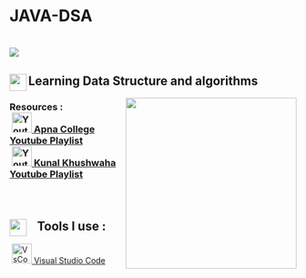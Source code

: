 # JAVA-DSA


<h1><img src = "https://github.com/driptanil/DSA-Data-Structures-Algorithms/raw/main/readme/back.png"></h1>

<h2><img src="https://media.giphy.com/media/iY8CRBdQXODJSCERIr/giphy.gif" width="30px" align="left"><font >Learning Data Structure and algorithms</font></h2>



<img align="right" src = "https://media1.giphy.com/media/bJ4TVNYNUympPgcpem/200w.webp?cid=ecf05e47ft5s13gl1gdj7k79kv1i017whtnjzxmtnngbhlnn&rid=200w.webp&ct=g" width =300px >



<p ><h3>Resources : </font>
<br>
<img>
				<a href="https://youtube.com/playlist?list=PLfqMhTWNBTe3LtFWcvwpqTkUSlB32kJop"><img src="https://upload.wikimedia.org/wikipedia/commons/thumb/0/09/YouTube_full-color_icon_%282017%29.svg/2560px-YouTube_full-color_icon_%282017%29.svg.png" alt="Youtube" width="35"/> Apna College Youtube Playlist </a>
				<br>
				<img>
				<a href="https://www.youtube.com/playlist?list=PL9gnSGHSqcnr_DxHsP7AW9ftq0AtAyYqJ"><img src="https://upload.wikimedia.org/wikipedia/commons/thumb/0/09/YouTube_full-color_icon_%282017%29.svg/2560px-YouTube_full-color_icon_%282017%29.svg.png" alt="Youtube" width="35"/> Kunal Khushwaha Youtube Playlist </a>
				<br><br><br>
				
		
<h2><img src="https://c.tenor.com/ePTe6kEJ1oEAAAAM/hammer.gif" width="30" align="left">⠀Tools  I use :</h2>


<p >
				<img >
				<a href="https://code.visualstudio.com/"><img src="https://upload.wikimedia.org/wikipedia/commons/thumb/9/9a/Visual_Studio_Code_1.35_icon.svg/2048px-Visual_Studio_Code_1.35_icon.svg.png" alt="VsCode" width="35"/>   Visual Studio Code</a>
			</p>
